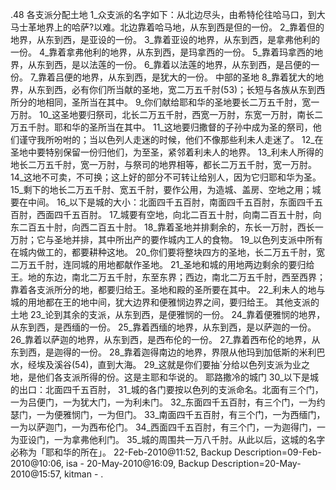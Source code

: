 .48 
各支派分配土地 
1_众支派的名字如下：从北边尽头，由希特伦往哈马口，到大马士革地界上的哈萨?以难。北边靠着哈马地，从东到西是但的一份。 2_靠着但的地界，从东到西，是亚设的一份。 3_靠着亚设的地界，从东到西，是拿弗他利的一份。 4_靠着拿弗他利的地界，从东到西，是玛拿西的一份。 5_靠着玛拿西的地界，从东到西，是以法莲的一份。 6_靠着以法莲的地界，从东到西，是吕便的一份。 7_靠着吕便的地界，从东到西，是犹大的一份。 
中部的圣地 
8_靠着犹大的地界，从东到西，必有你们所当献的圣地，宽二万五千肘(53)；长短与各族从东到西所分的地相同，圣所当在其中。 9_你们献给耶和华的圣地要长二万五千肘，宽一万肘。 10_这圣地要归祭司，北长二万五千肘，西宽一万肘，东宽一万肘，南长二万五千肘。耶和华的圣所当在其中。 11_这地要归撒督的子孙中成为圣的祭司，他们谨守我所吩咐的；当以色列人走迷的时候，他们不像那些利未人走迷了。 12_在圣地中要特别保留一份归他们，为至圣，紧邻着利未人的地界。 13_利未人所得的地长二万五千肘，宽一万肘，与祭司的地界相等，都长二万五千肘，宽一万肘。 14_这地不可卖，不可换；这上好的部分不可转让给别人，因为它归耶和华为圣。 
15_剩下的地长二万五千肘、宽五千肘，要作公用，为造城、盖房、空地之用；城要在中间。 16_以下是城的大小：北面四千五百肘，南面四千五百肘，东面四千五百肘，西面四千五百肘。 17_城要有空地，向北二百五十肘，向南二百五十肘，向东二百五十肘，向西二百五十肘。 18_靠着圣地并排剩余的，东长一万肘，西长一万肘；它与圣地并排，其中所出产的要作城内工人的食物。 19_以色列支派中所有在城内做工的，都要耕种这地。 20_你们要将整块四方的圣地，长二万五千肘，宽二万五千肘，连同城的用地都献作圣地。 
21_圣地和城的用地两边剩余的要归给王。地的东边，南北二万五千肘，东至东界；西边，南北二万五千肘，西至西界；靠着各支派所分的地，都要归给王。圣地和殿的圣所要在其中。 22_利未人的地与城的用地都在王的地中间，犹大边界和便雅悯边界之间，要归给王。 
其他支派的土地 
23_论到其余的支派，从东到西，是便雅悯的一份。 24_靠着便雅悯的地界，从东到西，是西缅的一份。 25_靠着西缅的地界，从东到西，是以萨迦的一份。 26_靠着以萨迦的地界，从东到西，是西布伦的一份。 27_靠着西布伦的地界，从东到西，是迦得的一份。 28_靠着迦得南边的地界，界限从他玛到加低斯的米利巴水，经埃及溪谷(54)，直到大海。 29_这就是你们要抽`分给以色列支派为业之地，是他们各支派所得的份。这是主耶和华说的。 
耶路撒冷的城门 
30_以下是城的出口：北面四千五百肘， 31_城的各门要按以色列的支派命名。北面有三个门，一为吕便门，一为犹大门，一为利未门。 32_东面四千五百肘，有三个门，一为约瑟门，一为便雅悯门，一为但门。 33_南面四千五百肘，有三个门，一为西缅门，一为以萨迦门，一为西布伦门。 34_西面四千五百肘，有三个门，一为迦得门，一为亚设门，一为拿弗他利门。 35_城的周围共一万八千肘。从此以后，这城的名字必称为「耶和华的所在」。 
22-Feb-2010@11:52, Backup Description=09-Feb-2010@10:06, isa - 
20-May-2010@16:09, Backup Description=20-May-2010@15:57, kitman - 
.